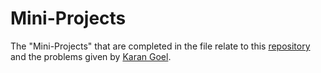 # Mini-Projects

The "Mini-Projects" that are completed in the file relate to this [repository](https://github.com/mackmason/Projects.git) and the problems given by [Karan Goel](https://github.com/karan).
